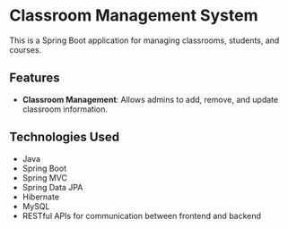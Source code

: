 # Classroom Management System

This is a Spring Boot application for managing classrooms, students, and courses.

## Features

- **Classroom Management**: Allows admins to add, remove, and update classroom information.

## Technologies Used

- Java
- Spring Boot
- Spring MVC
- Spring Data JPA
- Hibernate
- MySQL
- RESTful APIs for communication between frontend and backend
